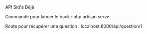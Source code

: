 <p>API Sid'a Déjà</p>

Commande pour lancer le back : php artisan serve

Route pour récupérer une question : localhost:8000/api/question/1
